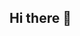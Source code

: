 ## Hi there 👋

<!--
**Moozebugz/Moozebugz** is a ✨ _special_ ✨ repository because its `README.md` (this file) appears on your GitHub profile.

I am an aspiring software engineer with an interest in gaming and game development, computer engineering, and entrepreneurship. I love backpacking, hiking, and playing tennis!
-->
